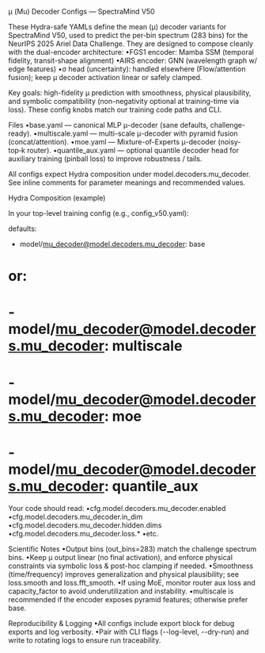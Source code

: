 μ (Mu) Decoder Configs — SpectraMind V50

These Hydra-safe YAMLs define the mean (μ) decoder variants for SpectraMind V50, used to predict the per-bin spectrum (283 bins) for the NeurIPS 2025 Ariel Data Challenge. They are designed to compose cleanly with the dual-encoder architecture:
•FGS1 encoder: Mamba SSM (temporal fidelity, transit-shape alignment)
•AIRS encoder: GNN (wavelength graph w/ edge features)
•σ head (uncertainty): handled elsewhere (Flow/attention fusion); keep μ decoder activation linear or safely clamped.

Key goals: high-fidelity μ prediction with smoothness, physical plausibility, and symbolic compatibility (non-negativity optional at training-time via loss). These config knobs match our training code paths and CLI.

Files
•base.yaml — canonical MLP μ-decoder (sane defaults, challenge-ready).
•multiscale.yaml — multi-scale μ-decoder with pyramid fusion (concat/attention).
•moe.yaml — Mixture-of-Experts μ-decoder (noisy-top‑k router).
•quantile_aux.yaml — optional quantile decoder head for auxiliary training (pinball loss) to improve robustness / tails.

All configs expect Hydra composition under model.decoders.mu_decoder. See inline comments for parameter meanings and recommended values.

Hydra Composition (example)

In your top-level training config (e.g., config_v50.yaml):

defaults:
  - model/mu_decoder@model.decoders.mu_decoder: base
  # or:
  # - model/mu_decoder@model.decoders.mu_decoder: multiscale
  # - model/mu_decoder@model.decoders.mu_decoder: moe
  # - model/mu_decoder@model.decoders.mu_decoder: quantile_aux

Your code should read:
•cfg.model.decoders.mu_decoder.enabled
•cfg.model.decoders.mu_decoder.in_dim
•cfg.model.decoders.mu_decoder.hidden.dims
•cfg.model.decoders.mu_decoder.loss.*
•etc.

Scientific Notes
•Output bins (out_bins=283) match the challenge spectrum bins.
•Keep μ output linear (no final activation), and enforce physical constraints via symbolic loss & post-hoc clamping if needed.
•Smoothness (time/frequency) improves generalization and physical plausibility; see loss.smooth and loss.fft_smooth.
•If using MoE, monitor router aux loss and capacity_factor to avoid underutilization and instability.
•multiscale is recommended if the encoder exposes pyramid features; otherwise prefer base.

Reproducibility & Logging
•All configs include export block for debug exports and log verbosity.
•Pair with CLI flags (--log-level, --dry-run) and write to rotating logs to ensure run traceability.
